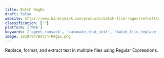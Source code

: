 ```yaml
---
title: Batch RegEx
draft: false 
website: https://www.binarymark.com/products/batch-file-regex?ref=altto
classification: ['']
platform: ['Web']
keywords: ['agent_ransack', 'automate_that_shit', 'batch_file_replace', 'batch_files', 'batch_word_replace', 'cute_web_email_extractor', 'diffenginex', 'docfetcher', 'eezyleads', 'extract_emails', 'find_that_email', 'nymeria', 'optic', 'powergrep', 'textcrawler', 'web_contact_scraper', 'grep', 'grepwin']
image: 2020/04/Batch-RegEx.png
---
```

Replace, format, and extract text in multiple files using Regular Expressions.